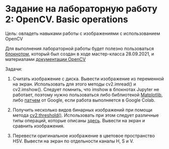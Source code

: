 # Задание на лабораторную работу 2: OpenCV. Basic operations

Цель: овладеть навыками работы с изображениями с использованием OpenCV

Для выполнения лабораторной работы будет полезно пользоваться [блокнотом](https://github.com/PavelYakimov/dpo-cv/blob/main/28-09-2021/OpenCV.ipynb), который был создан в ходе мастер-класса 28.09.2021, и материалами [документации OpenCV](https://docs.opencv.org/master/d7/d16/tutorial_py_table_of_contents_core.html)

Задачи:
1) Считать изображение с диска. Вывести изображение из переменной на экран.
Использовать для этого методы cv2.imread() и cv2.imshow(). Следует помнить, что imshow в блокнотах Jupyter не работает, поэтому нужно пользоваться либо библиотекой [Matplotlib](https://www.pyimagesearch.com/2014/11/03/display-matplotlib-rgb-image/), либо [патчем](https://coderoad.ru/57090598/%D0%98%D1%81%D0%BF%D0%BE%D0%BB%D1%8C%D0%B7%D0%BE%D0%B2%D0%B0%D0%BD%D0%B8%D0%B5-cv2-imshow-%D0%B2-google-Colab) от Google, если работа выполняется в Google Colab.

2) Получить несколько видов бинарных изображений при помощи метода [cv2.threshold()](https://docs.opencv.org/master/d7/d1b/group__imgproc__misc.html#gae8a4a146d1ca78c626a53577199e9c57).
Использовать при этом следует различные типы операций, которые описаны [здесь](https://docs.opencv.org/master/d7/d1b/group__imgproc__misc.html#gaa9e58d2860d4afa658ef70a9b1115576).
Вывести на экран и сравнить изображения.

3) Перевести оригинальное изображение в цветовое пространство HSV. Вывести на экран по отдельности каналы H, S и V.
